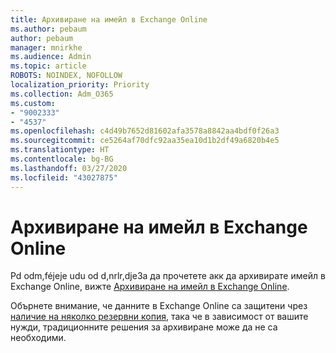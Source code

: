 ```yaml
---
title: Архивиране на имейл в Exchange Online
ms.author: pebaum
author: pebaum
manager: mnirkhe
ms.audience: Admin
ms.topic: article
ROBOTS: NOINDEX, NOFOLLOW
localization_priority: Priority
ms.collection: Adm_O365
ms.custom:
- "9002333"
- "4537"
ms.openlocfilehash: c4d49b7652d81602afa3578a8842aa4bdf0f26a3
ms.sourcegitcommit: ce5264af70dfc92aa35ea10d1b2df49a6820b4e5
ms.translationtype: HT
ms.contentlocale: bg-BG
ms.lasthandoff: 03/27/2020
ms.locfileid: "43027875"
---
```

# <a name="backing-up-email-in-exchange-online"></a>Архивиране на имейл в Exchange Online

Pd odm,féjeje udu od d,nrlr,djeЗа да прочетете акк да архивирате имейл в Exchange Online, вижте [Архивиране на имейл в Exchange Online](https://docs.microsoft.com/exchange/back-up-email).

Обърнете внимание, че данните в Exchange Online са защитени чрез [наличие на няколко резервни копия](https://docs.microsoft.com/office365/servicedescriptions/exchange-online-service-description/high-availability-and-business-continuity), така че в зависимост от вашите нужди, традиционните решения за архивиране може да не са необходими.
